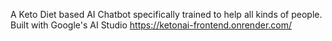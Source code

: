 A Keto Diet based AI Chatbot specifically trained to help all kinds of people.
Built with Google's AI Studio
https://ketonai-frontend.onrender.com/
